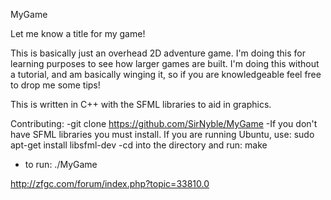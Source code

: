 MyGame

Let me know a title for my game!

This is basically just an overhead 2D adventure game. I'm doing this for learning
purposes to see how larger games are built. I'm doing this without a tutorial,
and am basically winging it, so if you are knowledgeable feel free to drop me some tips!

This is written in C++ with the SFML libraries to aid in graphics.

Contributing:
-git clone https://github.com/SirNyble/MyGame
-If you don't have SFML libraries you must install. If you are running Ubuntu,
use: sudo apt-get install libsfml-dev
-cd into the directory and run: make
- to run: ./MyGame

http://zfgc.com/forum/index.php?topic=33810.0
